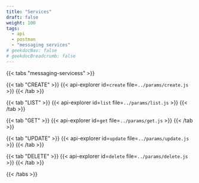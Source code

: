 ```yaml
---
title: "Services"
draft: false
weight: 100
tags:
  - api
  - postman
  - "messaging services"
# geekdocNav: false
# geekdocBreadcrumb: false
---
```


{{< tabs "messaging-servicess" >}}

{{< tab "CREATE" >}}
{{< api-explorer id=`create` file=`../params/create.js` >}}
{{< /tab >}}

{{< tab "LIST" >}}
{{< api-explorer id=`list` file=`../params/list.js` >}}
{{< /tab >}}

{{< tab "GET" >}}
{{< api-explorer id=`get` file=`../params/get.js` >}}
{{< /tab >}}

{{< tab "UPDATE" >}}
{{< api-explorer id=`update` file=`../params/update.js` >}}
{{< /tab >}}

{{< tab "DELETE" >}}
{{< api-explorer id=`delete` file=`../params/delete.js` >}}
{{< /tab >}}

{{< /tabs >}}